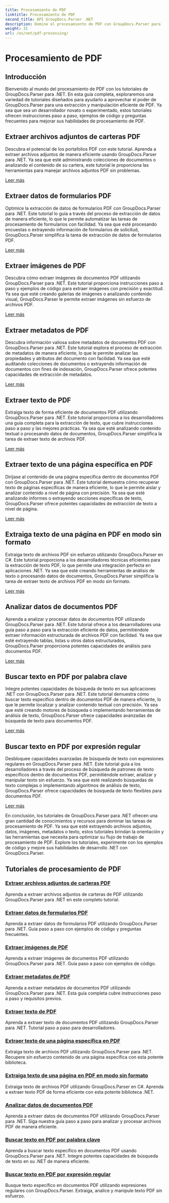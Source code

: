 ```yaml
---
title: Procesamiento de PDF
linktitle: Procesamiento de PDF
second_title: API GroupDocs.Parser .NET
description: Domine el procesamiento de PDF con GroupDocs.Parser para .NET. Aprenda a extraer archivos adjuntos, datos, imágenes, metadatos y texto de manera eficiente desde archivos PDF.
weight: 31
url: /es/net/pdf-processing/
---
```


# Procesamiento de PDF

## Introducción

Bienvenido al mundo del procesamiento de PDF con los tutoriales de GroupDocs.Parser para .NET. En esta guía completa, exploraremos una variedad de tutoriales diseñados para ayudarlo a aprovechar el poder de GroupDocs.Parser para una extracción y manipulación eficiente de PDF. Ya sea que sea un desarrollador novato o experimentado, estos tutoriales ofrecen instrucciones paso a paso, ejemplos de código y preguntas frecuentes para mejorar sus habilidades de procesamiento de PDF.

## Extraer archivos adjuntos de carteras PDF
Descubra el potencial de los portafolios PDF con este tutorial. Aprenda a extraer archivos adjuntos de manera eficiente usando GroupDocs.Parser para .NET. Ya sea que esté administrando colecciones de documentos o analizando el contenido de su cartera, este tutorial le proporciona las herramientas para manejar archivos adjuntos PDF sin problemas.

[Leer más](./extract-attachments-from-pdf-portfolios/)

## Extraer datos de formularios PDF
Optimice la extracción de datos de formularios PDF con GroupDocs.Parser para .NET. Este tutorial lo guía a través del proceso de extracción de datos de manera eficiente, lo que le permite automatizar las tareas de procesamiento de formularios con facilidad. Ya sea que esté procesando encuestas o extrayendo información de formularios de solicitud, GroupDocs.Parser simplifica la tarea de extracción de datos de formularios PDF.

[Leer más](./extract-data-from-pdf-forms/)

## Extraer imágenes de PDF
Descubra cómo extraer imágenes de documentos PDF utilizando GroupDocs.Parser para .NET. Este tutorial proporciona instrucciones paso a paso y ejemplos de código para extraer imágenes con precisión y exactitud. Ya sea que esté creando galerías de imágenes o analizando contenido visual, GroupDocs.Parser le permite extraer imágenes sin esfuerzo de archivos PDF.

[Leer más](./extract-images-from-pdf/)

## Extraer metadatos de PDF
Descubra información valiosa sobre metadatos de documentos PDF con GroupDocs.Parser para .NET. Este tutorial explora el proceso de extracción de metadatos de manera eficiente, lo que le permite analizar las propiedades y atributos del documento con facilidad. Ya sea que esté auditando colecciones de documentos o extrayendo información de documentos con fines de indexación, GroupDocs.Parser ofrece potentes capacidades de extracción de metadatos.

[Leer más](./extract-metadata-from-pdf/)

## Extraer texto de PDF
Extraiga texto de forma eficiente de documentos PDF utilizando GroupDocs.Parser para .NET. Este tutorial proporciona a los desarrolladores una guía completa para la extracción de texto, que cubre instrucciones paso a paso y las mejores prácticas. Ya sea que esté analizando contenido textual o procesando datos de documentos, GroupDocs.Parser simplifica la tarea de extraer texto de archivos PDF.

[Leer más](./extract-text-from-pdf/)

## Extraer texto de una página específica en PDF
Diríjase al contenido de una página específica dentro de documentos PDF con GroupDocs.Parser para .NET. Este tutorial demuestra cómo recuperar texto de páginas específicas de manera eficiente, lo que le permite aislar y analizar contenido a nivel de página con precisión. Ya sea que esté analizando informes o extrayendo secciones específicas de texto, GroupDocs.Parser ofrece potentes capacidades de extracción de texto a nivel de página.

[Leer más](./extract-text-from-specific-page-in-pdf/)

## Extraiga texto de una página en PDF en modo sin formato
Extraiga texto de archivos PDF sin esfuerzo utilizando GroupDocs.Parser en C#. Este tutorial proporciona a los desarrolladores técnicas eficientes para la extracción de texto PDF, lo que permite una integración perfecta en aplicaciones .NET. Ya sea que esté creando herramientas de análisis de texto o procesando datos de documentos, GroupDocs.Parser simplifica la tarea de extraer texto de archivos PDF en modo sin formato.

[Leer más](./extract-text-from-page-in-pdf-in-raw-mode/)

## Analizar datos de documentos PDF
Aprenda a analizar y procesar datos de documentos PDF utilizando GroupDocs.Parser para .NET. Este tutorial ofrece a los desarrolladores una guía paso a paso para la extracción eficiente de datos, permitiéndole extraer información estructurada de archivos PDF con facilidad. Ya sea que esté extrayendo tablas, listas u otros datos estructurados, GroupDocs.Parser proporciona potentes capacidades de análisis para documentos PDF.

[Leer más](./parse-data-from-pdf-documents/)

## Buscar texto en PDF por palabra clave
Integre potentes capacidades de búsqueda de texto en sus aplicaciones .NET con GroupDocs.Parser para .NET. Este tutorial demuestra cómo buscar texto específico dentro de documentos PDF de manera eficiente, lo que le permite localizar y analizar contenido textual con precisión. Ya sea que esté creando motores de búsqueda o implementando herramientas de análisis de texto, GroupDocs.Parser ofrece capacidades avanzadas de búsqueda de texto para documentos PDF.

[Leer más](./search-text-in-pdf-by-keyword/)

## Buscar texto en PDF por expresión regular
Desbloquee capacidades avanzadas de búsqueda de texto con expresiones regulares en GroupDocs.Parser para .NET. Este tutorial guía a los desarrolladores a través del proceso de búsqueda de patrones de texto específicos dentro de documentos PDF, permitiéndole extraer, analizar y manipular texto sin esfuerzo. Ya sea que esté realizando búsquedas de texto complejas o implementando algoritmos de análisis de texto, GroupDocs.Parser ofrece capacidades de búsqueda de texto flexibles para documentos PDF.

[Leer más](./search-text-in-pdf-by-regular-expression/)

En conclusión, los tutoriales de GroupDocs.Parser para .NET ofrecen una gran cantidad de conocimientos y recursos para dominar las tareas de procesamiento de PDF. Ya sea que esté extrayendo archivos adjuntos, datos, imágenes, metadatos o texto, estos tutoriales brindan la orientación y las herramientas que necesita para optimizar su flujo de trabajo de procesamiento de PDF. Explore los tutoriales, experimente con los ejemplos de código y mejore sus habilidades de desarrollo .NET con GroupDocs.Parser.
## Tutoriales de procesamiento de PDF
### [Extraer archivos adjuntos de carteras PDF](./extract-attachments-from-pdf-portfolios/)
Aprenda a extraer archivos adjuntos de carteras de PDF utilizando GroupDocs.Parser para .NET en este completo tutorial.
### [Extraer datos de formularios PDF](./extract-data-from-pdf-forms/)
Aprenda a extraer datos de formularios PDF utilizando GroupDocs.Parser para .NET. Guía paso a paso con ejemplos de código y preguntas frecuentes.
### [Extraer imágenes de PDF](./extract-images-from-pdf/)
Aprenda a extraer imágenes de documentos PDF utilizando GroupDocs.Parser para .NET. Guía paso a paso con ejemplos de código.
### [Extraer metadatos de PDF](./extract-metadata-from-pdf/)
Aprenda a extraer metadatos de documentos PDF utilizando GroupDocs.Parser para .NET. Esta guía completa cubre instrucciones paso a paso y requisitos previos.
### [Extraer texto de PDF](./extract-text-from-pdf/)
Aprenda a extraer texto de documentos PDF utilizando GroupDocs.Parser para .NET. Tutorial paso a paso para desarrolladores.
### [Extraer texto de una página específica en PDF](./extract-text-from-specific-page-in-pdf/)
Extraiga texto de archivos PDF utilizando GroupDocs.Parser para .NET. Recupere sin esfuerzo contenido de una página específica con esta potente biblioteca.
### [Extraiga texto de una página en PDF en modo sin formato](./extract-text-from-page-in-pdf-in-raw-mode/)
Extraiga texto de archivos PDF utilizando GroupDocs.Parser en C#. Aprenda a extraer texto PDF de forma eficiente con esta potente biblioteca .NET.
### [Analizar datos de documentos PDF](./parse-data-from-pdf-documents/)
Aprenda a extraer datos de documentos PDF utilizando GroupDocs.Parser para .NET. Siga nuestra guía paso a paso para analizar y procesar archivos PDF de manera eficiente.
### [Buscar texto en PDF por palabra clave](./search-text-in-pdf-by-keyword/)
Aprenda a buscar texto específico en documentos PDF usando GroupDocs.Parser para .NET. Integre potentes capacidades de búsqueda de texto en su .NET de manera eficiente.
### [Buscar texto en PDF por expresión regular](./search-text-in-pdf-by-regular-expression/)
Busque texto específico en documentos PDF utilizando expresiones regulares con GroupDocs.Parser. Extraiga, analice y manipule texto PDF sin esfuerzo.